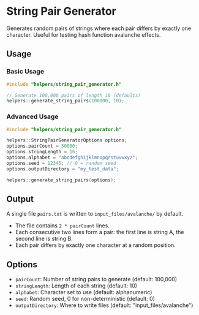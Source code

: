 # String Pair Generator

Generates random pairs of strings where each pair differs by exactly one character. Useful for testing hash function avalanche effects.

## Usage

### Basic Usage
```cpp
#include "helpers/string_pair_generator.h"

// Generate 100,000 pairs of length 10 (defaults)
helpers::generate_string_pairs(100000, 10);
```

### Advanced Usage
```cpp
#include "helpers/string_pair_generator.h"

helpers::StringPairGeneratorOptions options;
options.pairCount = 50000;
options.stringLength = 16;
options.alphabet = "abcdefghijklmnopqrstuvwxyz";
options.seed = 12345; // 0 = random seed
options.outputDirectory = "my_test_data";

helpers::generate_string_pairs(options);
```

## Output

A single file `pairs.txt` is written to `input_files/avalanche/` by default.

- The file contains `2 * pairCount` lines.
- Each consecutive two lines form a pair: the first line is string A, the second line is string B.
- Each pair differs by exactly one character at a random position.

## Options

- `pairCount`: Number of string pairs to generate (default: 100,000)
- `stringLength`: Length of each string (default: 10)
- `alphabet`: Character set to use (default: alphanumeric)
- `seed`: Random seed, 0 for non-deterministic (default: 0)
- `outputDirectory`: Where to write files (default: "input_files/avalanche")
